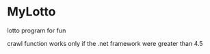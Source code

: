 # MyLotto
lotto program for fun

crawl function works only if the .net framework were greater than 4.5
